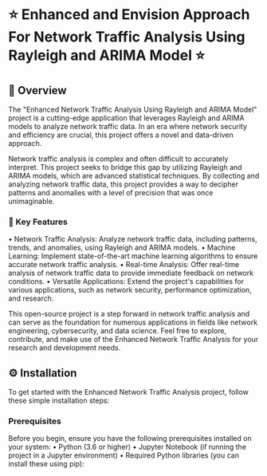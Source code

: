 # ⭐ Enhanced and Envision Approach For Network Traffic Analysis Using Rayleigh and ARIMA Model ⭐

## 🚀 Overview
The "Enhanced Network Traffic Analysis Using Rayleigh and ARIMA Model" project is a cutting-edge application that leverages Rayleigh and ARIMA models to analyze network traffic data. In an era where network security and efficiency are crucial, this project offers a novel and data-driven approach.

Network traffic analysis is complex and often difficult to accurately interpret. This project seeks to bridge this gap by utilizing Rayleigh and ARIMA models, which are advanced statistical techniques. By collecting and analyzing network traffic data, this project provides a way to decipher patterns and anomalies with a level of precision that was once unimaginable.

### 🌟 Key Features
• Network Traffic Analysis: Analyze network traffic data, including patterns, trends, and anomalies, using Rayleigh and ARIMA models.
• Machine Learning: Implement state-of-the-art machine learning algorithms to ensure accurate network traffic analysis.
• Real-time Analysis: Offer real-time analysis of network traffic data to provide immediate feedback on network conditions.
• Versatile Applications: Extend the project's capabilities for various applications, such as network security, performance optimization, and research.

This open-source project is a step forward in network traffic analysis and can serve as the foundation for numerous applications in fields like network engineering, cybersecurity, and data science. Feel free to explore, contribute, and make use of the Enhanced Network Traffic Analysis for your research and development needs.

## ⚙️ Installation
To get started with the Enhanced Network Traffic Analysis project, follow these simple installation steps:

### Prerequisites
Before you begin, ensure you have the following prerequisites installed on your system:
• Python (3.6 or higher)
• Jupyter Notebook (if running the project in a Jupyter environment)
• Required Python libraries (you can install these using pip):
